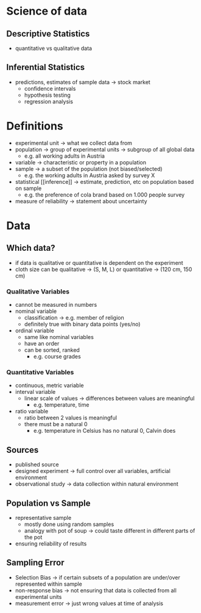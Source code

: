# Science of data
## Descriptive Statistics
- quantitative vs qualitative data
## Inferential Statistics
- predictions, estimates of sample data -> stock market
	- confidence intervals
	- hypothesis testing
	- regression analysis
# Definitions
- experimental unit -> what we collect data from
- population -> group of experimental units -> subgroup of all global data
	- e.g. all working adults in Austria
- variable -> characteristic or property in a population
- sample -> a subset of the population (not biased/selected)
	- e.g. the working adults in Austria asked by survey X
- statistical [[inference]] -> estimate, prediction, etc on population based on sample
	- e.g. the preference of cola brand based on 1.000 people survey
- measure of reliability -> statement about uncertainty
# Data 
## Which data?
- if data is qualitative or quantitative is dependent on the experiment
- cloth size can be qualitative -> (S, M, L) or quantitative -> (120 cm, 150 cm)
### Qualitative Variables
- cannot be measured in numbers
- nominal variable
	- classification -> e.g. member of religion
	- definitely true with binary data points (yes/no)
- ordinal variable
	- same like nominal variables
	- have an order
	- can be sorted, ranked
		- e.g. course grades
### Quantitative Variables
- continuous, metric variable
- interval variable
	- linear scale of values -> differences between values are meaningful
		- e.g. temperature, time
- ratio variable
	- ratio between 2 values is meaningful 
	- there must be a natural 0 
		- e.g. temperature in Celsius has no natural 0, Calvin does
## Sources
- published source
- designed experiment -> full control over all variables, artificial environment
- observational study -> data collection within natural environment
## Population vs Sample
- representative sample
	- mostly done using random samples
	- analogy with pot of soup -> could taste different in different parts of the pot
- ensuring reliability of results
## Sampling Error
- Selection Bias -> if certain subsets of a population are under/over represented within sample
- non-response bias -> not ensuring that data is collected from all experimental units
- measurement error -> just wrong values at time of analysis